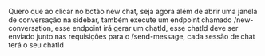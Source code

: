 Quero que ao clicar no botão new chat, seja agora além de abrir uma janela de conversação na sidebar, também execute um endpoint chamado /new-conversation, esse endpoint irá gerar um chatId, esse chatId deve ser enviado junto nas requisições para o /send-message, cada sessão de chat terá o seu chatId